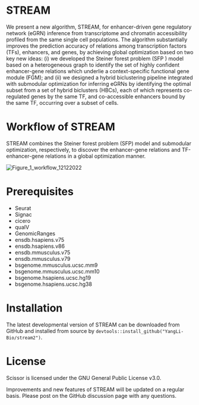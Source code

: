 # STREAM
We present a new algorithm, STREAM, for enhancer-driven gene regulatory network (eGRN) inference from transcriptome and chromatin accessibility profiled from the same single cell populations. The algorithm substantially improves the prediction accuracy of relations among transcription factors (TFs), enhancers, and genes, by achieving global optimization based on two key new ideas: (i) we developed the Steiner forest problem (SFP  ) model based on a heterogeneous graph to identify the set of highly confident enhancer-gene relations which underlie a context-specific functional gene module (FGM); and (ii) we designed a hybrid biclustering pipeline integrated with submodular optimization for inferring eGRNs by identifying the optimal subset from a set of hybrid biclusters (HBCs), each of which represents co-regulated genes by the same TF, and co-accessible enhancers bound by the same TF, occurring over a subset of cells. 

# Workflow of STREAM
STREAM combines the Steiner forest problem (SFP) model and submodular optimization, respectively, to discover the enhancer-gene relations and TF-enhancer-gene relations in a global optimization manner.

![Figure_1_workflow_12122022](https://user-images.githubusercontent.com/35290254/207700357-5bc15019-4733-48b1-ad3f-7613769b8285.jpg)

# Prerequisites
- Seurat
- Signac
- cicero
- qualV
- GenomicRanges
- ensdb.hsapiens.v75
- ensdb.hsapiens.v86
- ensdb.mmusculus.v75
- ensdb.mmusculus.v79
- bsgenome.mmusculus.ucsc.mm9
- bsgenome.mmusculus.ucsc.mm10
- bsgenome.hsapiens.ucsc.hg19
- bsgenome.hsapiens.ucsc.hg38

# Installation
The latest developmental version of STREAM can be downloaded from GitHub and installed from source by `devtools::install_github("YangLi-Bio/stream2")`.

# License
Scissor is licensed under the GNU General Public License v3.0.

Improvements and new features of STREAM will be updated on a regular basis. Please post on the GitHub discussion page with any questions.
